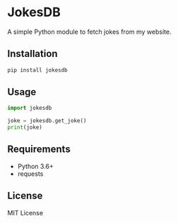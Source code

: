 # JokesDB

A simple Python module to fetch jokes from my website.

## Installation

```sh
pip install jokesdb
```

## Usage

```python
import jokesdb

joke = jokesdb.get_joke()
print(joke)
```

## Requirements

- Python 3.6+
- requests

## License
MIT License
